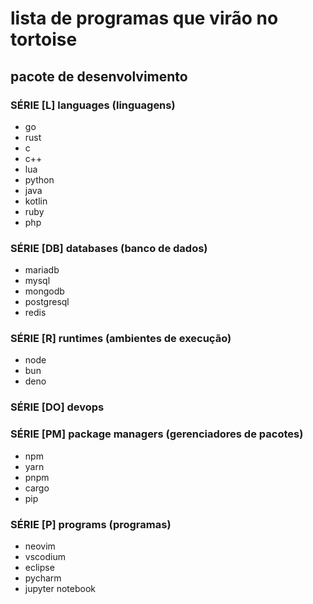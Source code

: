 # lista de programas que virão no tortoise

## pacote de desenvolvimento

### SÉRIE [L] languages (linguagens)

* go
* rust
* c
* c++
* lua
* python
* java
* kotlin
* ruby
* php

### SÉRIE [DB] databases (banco de dados)

* mariadb
* mysql
* mongodb
* postgresql
* redis

### SÉRIE [R] runtimes (ambientes de execução)
* node
* bun
* deno

### SÉRIE [DO] devops

### SÉRIE [PM] package managers (gerenciadores de pacotes)
* npm
* yarn
* pnpm
* cargo
* pip

### SÉRIE [P] programs (programas)
* neovim
* vscodium
* eclipse
* pycharm
* jupyter notebook

